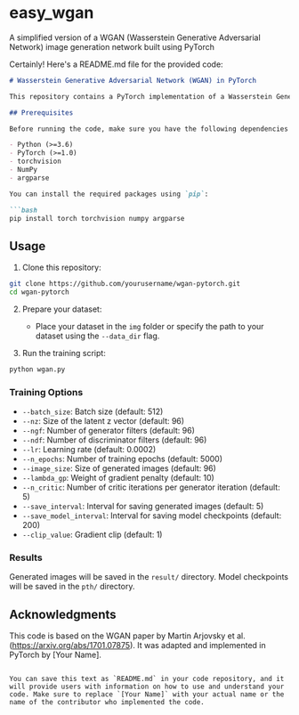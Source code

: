 # easy_wgan
A simplified version of a WGAN (Wasserstein Generative Adversarial Network) image generation network built using PyTorch


Certainly! Here's a README.md file for the provided code:

```markdown
# Wasserstein Generative Adversarial Network (WGAN) in PyTorch

This repository contains a PyTorch implementation of a Wasserstein Generative Adversarial Network (WGAN) for image generation. WGAN is known for its stability and improved training dynamics compared to traditional GANs.

## Prerequisites

Before running the code, make sure you have the following dependencies installed:

- Python (>=3.6)
- PyTorch (>=1.0)
- torchvision
- NumPy
- argparse

You can install the required packages using `pip`:

```bash
pip install torch torchvision numpy argparse
```

## Usage

1. Clone this repository:

```bash
git clone https://github.com/yourusername/wgan-pytorch.git
cd wgan-pytorch
```

2. Prepare your dataset:
   - Place your dataset in the `img` folder or specify the path to your dataset using the `--data_dir` flag.

3. Run the training script:

```bash
python wgan.py
```

### Training Options

- `--batch_size`: Batch size (default: 512)
- `--nz`: Size of the latent z vector (default: 96)
- `--ngf`: Number of generator filters (default: 96)
- `--ndf`: Number of discriminator filters (default: 96)
- `--lr`: Learning rate (default: 0.0002)
- `--n_epochs`: Number of training epochs (default: 5000)
- `--image_size`: Size of generated images (default: 96)
- `--lambda_gp`: Weight of gradient penalty (default: 10)
- `--n_critic`: Number of critic iterations per generator iteration (default: 5)
- `--save_interval`: Interval for saving generated images (default: 5)
- `--save_model_interval`: Interval for saving model checkpoints (default: 200)
- `--clip_value`: Gradient clip (default: 1)

### Results

Generated images will be saved in the `result/` directory. Model checkpoints will be saved in the `pth/` directory.

## Acknowledgments

This code is based on the WGAN paper by Martin Arjovsky et al. (https://arxiv.org/abs/1701.07875). It was adapted and implemented in PyTorch by [Your Name].


```

You can save this text as `README.md` in your code repository, and it will provide users with information on how to use and understand your code. Make sure to replace `[Your Name]` with your actual name or the name of the contributor who implemented the code.
